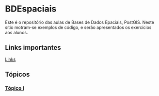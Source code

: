 # BDEspaciais

Este é o repositório das aulas de Bases de Dados Epaciais, PostGIS. Neste sítio motram-se exemplos de código,
e serão apresentados os exercícios aos alunos.

## Links importantes

[Links](https://github.com/joa-quim/bdg/blob/master/Links_Importantes.md)

## Tópicos

### [Tópico I](aula01)
